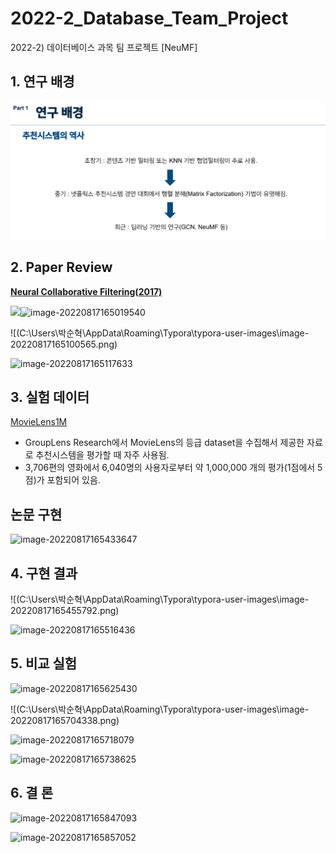 # 2022-2_Database_Team_Project
2022-2) 데이터베이스 과목 팀 프로젝트 [NeuMF]



## 1. 연구 배경

![image-20220817164325885](README_PNG\image-20220817164325885.png)



## 2. Paper Review

[**Neural Collaborative Filtering(2017)**](https://dl.acm.org/doi/pdf/10.1145/3038912.3052569)

![](C:\Users\박순혁\AppData\Roaming\Typora\typora-user-images\image-20220817164947662.png)![image-20220817165019540](C:\Users\박순혁\AppData\Roaming\Typora\typora-user-images\image-20220817165019540.png)

![(C:\Users\박순혁\AppData\Roaming\Typora\typora-user-images\image-20220817165100565.png)

![image-20220817165117633](C:\Users\박순혁\AppData\Roaming\Typora\typora-user-images\image-20220817165117633.png)



## 3. 실험 데이터

[MovieLens1M](https://guoguibing.github.io/librec/datasets)

- GroupLens Research에서 MovieLens의 등급 dataset을 수집해서 제공한 자료로 추천시스템을 평가할 때 자주 사용됨.
- 3,706편의 영화에서 6,040명의 사용자로부터 약 1,000,000 개의 평가(1점에서 5점)가 포함되어 있음.



## 논문 구현

![image-20220817165433647](C:\Users\박순혁\AppData\Roaming\Typora\typora-user-images\image-20220817165433647.png)



## 4. 구현 결과

![(C:\Users\박순혁\AppData\Roaming\Typora\typora-user-images\image-20220817165455792.png)

![image-20220817165516436](C:\Users\박순혁\AppData\Roaming\Typora\typora-user-images\image-20220817165516436.png)



## 5. 비교 실험

![image-20220817165625430](C:\Users\박순혁\AppData\Roaming\Typora\typora-user-images\image-20220817165625430.png)



![(C:\Users\박순혁\AppData\Roaming\Typora\typora-user-images\image-20220817165704338.png)

![image-20220817165718079](C:\Users\박순혁\AppData\Roaming\Typora\typora-user-images\image-20220817165718079.png)



![image-20220817165738625](C:\Users\박순혁\AppData\Roaming\Typora\typora-user-images\image-20220817165738625.png)



## 6. 결 론

![image-20220817165847093](C:\Users\박순혁\AppData\Roaming\Typora\typora-user-images\image-20220817165847093.png)

![image-20220817165857052](C:\Users\박순혁\AppData\Roaming\Typora\typora-user-images\image-20220817165857052.png)
